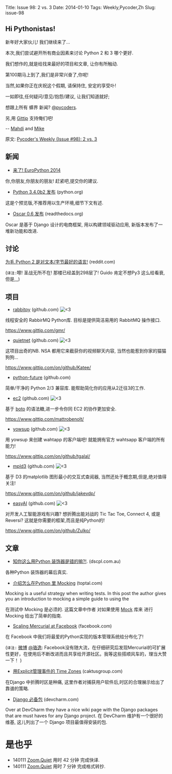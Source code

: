 Title: Issue 98: 2 vs. 3
Date: 2014-01-10 
Tags: Weekly,Pycoder,Zh 
Slug: issue-98 

## Hi Pythonistas!

新年好大家伙儿!
我们继续来了...


本次,我们尝试避开所有商业因素来讨论 Python 2 和 3 哪个更好.

我们想作的,就是给找来最好的项目和文章,
让你有所触动.


第100期马上到了,我们是非常兴奋了,你呢!


当然,如果你正在庆祝这个假期, 请保持住, 安定的享受卟!


一如即往,任何疑问/意见/抱怨/建议,
让我们知道就好;
 
想跟上所有 蠎界 新闻?
 [@pycoders](http://twitter.com/pycoders).

另,用
[Gittip](https://www.gittip.com/PycodersWeekly)
支持俺们吧!

--
[Mahdi](https://twitter.com/#!/myusuf3) and [Mike](https://twitter.com/#!/mgrouchy)

原文: [Pycoder's Weekly (Issue #98): 2 vs. 3](http://us4.campaign-archive1.com/?u=9735795484d2e4c204da82a29&id=70f94dc81c)


## 新闻
- [来了! EuroPython 2014](https://ep2014.europython.eu/en/proposals/cfp/)

你,你朋友,你朋友的朋友! 赶紧吧,提交你的建议.

- [Python 3.4.0b2 发布](https://mail.python.org/pipermail/python-list/2014-January/663854.html) (python.org)

这是个预览版,不推荐用以生产环境,细节下文有述.


- [Oscar 0.6 发布](http://django-oscar.readthedocs.org/en/latest/releases/v0.6.html) (readthedocs.org)

Oscar 是基于 Django 设计的电商框架,
用以构建领域驱动应用,
新版本发布了一堆新功能和改进.

## 讨论

[为毛 Python 2 是对文本/字节最好的语言!](http://www.reddit.com/r/Python/comments/1ugg24/armin_ronacher_on_why_python_2_is_the_better/) (reddit.com)

(`译注:`嚓! 圣战无所不在! 那楼已经盖到298层了! Guido 肯定不想Py3 这么给看衰,但是,,,)


## 项目

- [rabbitpy](https://github.com/gmr/rabbitpy)  (github.com)
![<3](https://lh6.googleusercontent.com/3C_maRgJSN4L8CJv9k6CHcNpTGQANwYY_9QpAx5uJBoefG9jlrw3ERDPC1yKKkPiOUwuAu04EXfH7G-q9mQPufvxkmq7Yx2dDAasfFgIl2H2VH7LpXQjSPxt-g)

线程安全的 RabbirMQ Python库.
目标是提供简洁易用的 RabbitMQ 操作接口.


https://www.gittip.com/gmr/
 

- [quietnet](https://github.com/Katee/quietnet)  (github.com)
![<3](https://lh6.googleusercontent.com/3C_maRgJSN4L8CJv9k6CHcNpTGQANwYY_9QpAx5uJBoefG9jlrw3ERDPC1yKKkPiOUwuAu04EXfH7G-q9mQPufvxkmq7Yx2dDAasfFgIl2H2VH7LpXQjSPxt-g)

这项目出奇的NB.
NSA 都用它来截获你的视频聊天内容,
当然也能惹到你家的猫猫狗狗...

https://www.gittip.com/on/github/Katee/
 

- [python-future](https://github.com/PythonCharmers/python-future)  (github.com)

简单/干净的 Python 2/3 兼容库.
能帮助简化你的应用从2迁往3的工作.


- [ec2](https://github.com/mattrobenolt/ec2)  (github.com)
![<3](https://lh6.googleusercontent.com/3C_maRgJSN4L8CJv9k6CHcNpTGQANwYY_9QpAx5uJBoefG9jlrw3ERDPC1yKKkPiOUwuAu04EXfH7G-q9mQPufvxkmq7Yx2dDAasfFgIl2H2VH7LpXQjSPxt-g)


基于 
[boto](http://boto.readthedocs.org/en/latest/index.html)
的语法糖,进一步令你同 EC2 的协作更加安全.


https://www.gittip.com/mattrobenolt/
 

- [yowsup](https://github.com/tgalal/yowsup)  (github.com)
![<3](https://lh6.googleusercontent.com/3C_maRgJSN4L8CJv9k6CHcNpTGQANwYY_9QpAx5uJBoefG9jlrw3ERDPC1yKKkPiOUwuAu04EXfH7G-q9mQPufvxkmq7Yx2dDAasfFgIl2H2VH7LpXQjSPxt-g)


用 yowsup 来创建 wahtapp 的客户端吧!
就能拥有官方 wahtsapp 客户端的所有能力!

https://www.gittip.com/on/github/tgalal/
 

- [mpld3](https://github.com/jakevdp/mpld3)  (github.com)
![<3](https://lh6.googleusercontent.com/3C_maRgJSN4L8CJv9k6CHcNpTGQANwYY_9QpAx5uJBoefG9jlrw3ERDPC1yKKkPiOUwuAu04EXfH7G-q9mQPufvxkmq7Yx2dDAasfFgIl2H2VH7LpXQjSPxt-g)


基于 D3 的matplotlib 图形最小的交互式查阅器,
当然还处于概念期,但是,绝对值得关注!

https://www.gittip.com/on/github/jakevdp/
 

- [easyAI](https://github.com/Zulko/easyAI)  (github.com)
![<3](https://lh6.googleusercontent.com/3C_maRgJSN4L8CJv9k6CHcNpTGQANwYY_9QpAx5uJBoefG9jlrw3ERDPC1yKKkPiOUwuAu04EXfH7G-q9mQPufvxkmq7Yx2dDAasfFgIl2H2VH7LpXQjSPxt-g)


对开发人工智能游戏有兴趣?
想折腾出能对战的 
Tic Tac Toe, Connect 4, 或是  Reversi?
这就是你需要的框架,而且是纯Python的!

https://www.gittip.com/on/github/Zulko/


## 文章
- [知你这么用Python 装饰器是错的嘛?!](http://blog.dscpl.com.au/2014/01/how-you-implemented-your-python.html).  (dscpl.com.au)

各种Python 装饰器的幕后真实.

- [介绍怎么在Python 里 Mocking](http://www.toptal.com/python/an-introduction-to-mocking-in-python) (toptal.com)

Mocking is a useful strategy when writing tests. In this post the author gives you an introduction to mocking a simple guide to using the 

在测试中 Mocking 是必须的.
这篇文章中作者
对如果使用 [Mock](https://pypi.python.org/pypi/mock) 库来
进行 Mocking 
给出了简单的指南.

- [Scaling Mercurial at Facebook](https://code.facebook.com/posts/218678814984400/scaling-mercurial-at-facebook/) (facebook.com)

在 Facebook 中我们将最爱的Python实现的版本管理系统给分布化了!

(`译注:` [微博](http://weibo.com/2144891611/ArgsRC0qd)
[@骆逸](http://weibo.com/royshan):
 Facebook没有随大流，在仔细研究后发现Mercurial的可扩展性更好，在使用后不断改进而且共享给开源社区。我等这些搭顺风车的，理当大赞一下！
)

- [用Explicit管理事件的 Time Zones](http://www.caktusgroup.com/blog/2014/01/09/managing-events-explicit-time-zones/) (caktusgroup.com)


在Django 中折腾时区是种痛,
这里作者对捕获用户软件后,时区的合理展示给出了靠谱的策略.

- [Django 必备包](https://devcharm.com/pages/79-must-have-django-packages) (devcharm.com)

Over at DevCharm they have a nice wiki page with the Django packages that are must haves for any Django project. 
在 DevCharm 维护有一个很好的维基,
这儿列出了一个 Django 项目最值得安装的包.


# 是也乎

- 140111 [Zoom.Quiet](http://zoomquiet.org/) 用时 42 分钟 完成快译.
- 140111 [Zoom.Quiet](http://zoomquiet.org/) 用时 7 分钟 完成格式转抄.
 